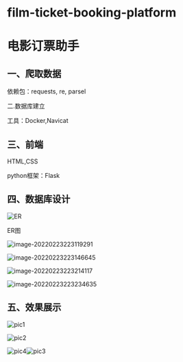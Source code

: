 # film-ticket-booking-platform
# 电影订票助手

## 一、爬取数据

依赖包：requests, re, parsel

二.数据库建立

工具：Docker,Navicat

## 三、前端

HTML,CSS

python框架：Flask

## 四、数据库设计

![ER](E:\我的大学\大二下\数据库课程设计\ER.png)

ER图

![image-20220223223119291](C:\Users\22409\AppData\Roaming\Typora\typora-user-images\image-20220223223119291.png)

![image-20220223223146645](C:\Users\22409\AppData\Roaming\Typora\typora-user-images\image-20220223223146645.png)

![image-20220223223214117](C:\Users\22409\AppData\Roaming\Typora\typora-user-images\image-20220223223214117.png)

![image-20220223223234635](C:\Users\22409\AppData\Roaming\Typora\typora-user-images\image-20220223223234635.png)

## 五、效果展示

![pic1](E:\我的大学\大二下\数据库课程设计\界面\pic1.png)

![pic2](E:\我的大学\大二下\数据库课程设计\界面\pic2.png)

![pic4](E:\我的大学\大二下\数据库课程设计\界面\pic4.png)![pic3](E:\我的大学\大二下\数据库课程设计\界面\pic3.png)

